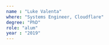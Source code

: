 ```yaml
---
name : "Luke Valenta"
where: "Systems Engineer, Cloudflare"
degree: "PhD"
role: "alum"
year : "2019"
---
```

